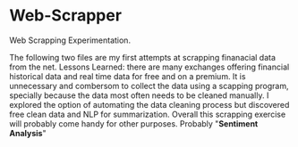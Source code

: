# Web-Scrapper
Web Scrapping Experimentation. 

The following two files are my first attempts at scrapping finanacial data from the net. 
Lessons Learned: there are many exchanges offering financial historical data and real time data for free and on a premium. 
It is unnecessary and combersom to collect the data using a scapping program, specially because the data most often needs
to be cleaned manually. I explored the option of automating the data cleaning process but discovered free clean data and 
NLP for summarization. 
Overall this scrapping exercise will probably come handy for other purposes. Probably "**Sentiment Analysis**"
